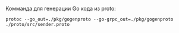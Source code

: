 Комманда для генерации Go кода из proto:
```
protoc --go_out=./pkg/gogenproto --go-grpc_out=./pkg/gogenproto ./proto/src/sender.proto 
```
